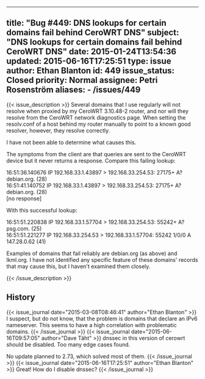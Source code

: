 
---
title: "Bug #449: DNS lookups for certain domains fail behind CeroWRT DNS"
subject: "DNS lookups for certain domains fail behind CeroWRT DNS"
date: 2015-01-24T13:54:36
updated: 2015-06-16T17:25:51
type: issue
author: Ethan Blanton
id: 449
issue_status: Closed
priority: Normal
assignee: Petri Rosenström
aliases:
    - /issues/449
---

{{< issue_description >}}
Several domains that I use regularly will not resolve when proxied by my
CeroWRT 3.10.48-2 router, and nor will they resolve from the CeroWRT
network diagnostics page. When setting the resolv.conf of a host behind
my router manually to point to a known good resolver, however, they
resolve correctly.

I have not been able to determine what causes this.

The symptoms from the client are that queries are sent to the CeroWRT
device but it never returns a response. Compare this failing lookup:

16:51:36.140676 IP 192.168.33.1.43897 &gt; 192.168.33.254.53: 27175+ A?
debian.org. (28)\
16:51:41.140752 IP 192.168.33.1.43897 &gt; 192.168.33.254.53: 27175+ A?
debian.org. (28)\
\[no response\]

With this successful lookup:

16:51:51.220838 IP 192.168.33.1.57704 &gt; 192.168.33.254.53: 55242+ A?
psg.com. (25)\
16:51:51.221277 IP 192.168.33.254.53 &gt; 192.168.33.1.57704: 55242
1/0/0 A 147.28.0.62 (41)

Examples of domains that fail reliably are debian.org (as above) and
lkml.org. I have not identified any specific feature of these domains'
records that may cause this, but I haven't examined them closely.


{{< /issue_description >}}

## History
{{< issue_journal date="2015-03-08T08:46:41" author="Ethan Blanton" >}}
I suspect, but do not know, that the problem is domains that declare an
IPv6 nameserver. This seems to have a high correlation with problematic
domains.
{{< /issue_journal >}}
{{< issue_journal date="2015-06-16T09:57:05" author="Dave Täht" >}}
dnssec in this version of cerowrt should be disabled. Too many edge
cases found.

No update planned to 2.73, which solved most of them.
{{< /issue_journal >}}
{{< issue_journal date="2015-06-16T17:25:51" author="Ethan Blanton" >}}
Great! How do I disable dnssec?
{{< /issue_journal >}}

